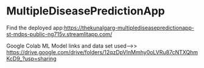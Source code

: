 # MultipleDiseasePredictionApp


Find the deployed app:https://thekunalgarg-multiplediseasepredictionapp-st-mdps-public-ng715v.streamlitapp.com/



Google Colab ML Model links and data set used-->> https://drive.google.com/drive/folders/12qzDpVInMmhy0oLVRu87cNTXQhmKcD9_?usp=sharing 
